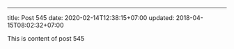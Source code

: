 ---
title: Post 545
date: 2020-02-14T12:38:15+07:00
updated: 2018-04-15T08:02:32+07:00

This is content of post 545